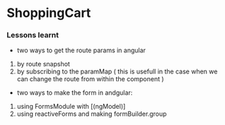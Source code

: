 # ShoppingCart

### Lessons learnt

- two ways to get the route params in angular

1. by route snapshot
2. by subscribing to the paramMap ( this is usefull in the case when we can change the route from within the component )

- two ways to make the form in andgular:

1. using FormsModule with [(ngModel)]
2. using reactiveForms and making formBuilder.group
